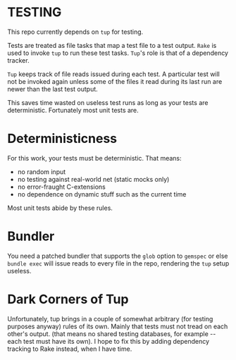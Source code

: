 # TESTING

This repo currently depends on `tup` for testing.

Tests are treated as file tasks that map a test file to a test output.
`Rake` is used to invoke `tup` to run these test tasks.
`Tup`'s role is that of a dependency tracker.

`Tup` keeps track of file reads issued during each test. A particular test will not be invoked again unless some of the files it read during its last run are newer than the last test output. 

This saves time wasted on useless test runs as long as your tests are deterministic. Fortunately most unit tests are.

# Deterministicness

For this work, your tests must be deterministic. That means:
  - no random input
  - no testing against real-world net (static mocks only)
  - no error-fraught C-extensions
  - no dependence on dynamic stuff such as the current time

Most unit tests abide by these rules.

# Bundler
You need a patched bundler that supports the `glob` option to `gemspec` or else `bundle exec` will issue reads to every file in the repo, rendering the `tup` setup useless.

# Dark Corners of Tup

Unfortunately, tup brings in a couple of somewhat arbitrary (for testing purposes anyway) rules of its own. Mainly that tests must not tread on each other's output. (that means no shared testing databases, for example -- each test must have its own). I hope to fix this by adding dependency tracking to Rake instead, when I have time.
